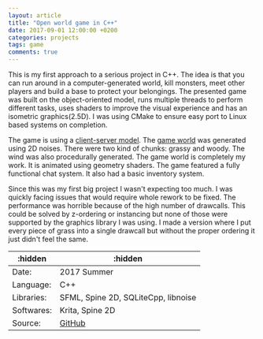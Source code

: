 ```yaml
---
layout: article
title: "Open world game in C++"
date: 2017-09-01 12:00:00 +0200
categories: projects
tags: game
comments: true
---
```

This is my first approach to a serious project in C++. The idea is that you can run around in a computer-generated world, kill monsters, meet other players and build a base to protect your belongings. The presented game was built on the object-oriented model, runs multiple threads to perform different tasks, uses shaders to improve the visual experience and has an isometric graphics(2.5D). I was using CMake to ensure easy port to Linux based systems on completion.

The game is using a <u>client-server model</u>.  The <u>game world</u> was generated using 2D noises. There were two kind of chunks: grassy and woody. The wind was also procedurally generated. The game world is completely my work. It is animated using geometry shaders. The game featured a fully functional chat system. It also had a basic inventory system.

Since this was my first big project I wasn't expecting too much. I was quickly facing issues that would require whole rework to be fixed. The performance was horrible because of the high number of drawcalls. This could be solved by z-ordering or instancing but none of those were supported by the graphics library I was using. I made a version where I put every piece of grass into a single drawcall but without the proper ordering it just didn't feel the same. 

:hidden|:hidden
--|--
Date: | 2017 Summer
Language: | C++
Libraries: | SFML, Spine 2D, SQLiteCpp, libnoise
Softwares: | Krita, Spine 2D
Source: | [GitHub](https://github.com/nandee95/ZombieGame)